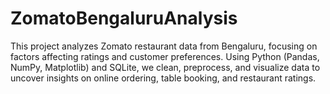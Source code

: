 # ZomatoBengaluruAnalysis
This project analyzes Zomato restaurant data from Bengaluru, focusing on factors affecting ratings and customer preferences. Using Python (Pandas, NumPy, Matplotlib) and SQLite, we clean, preprocess, and visualize data to uncover insights on online ordering, table booking, and restaurant ratings.
